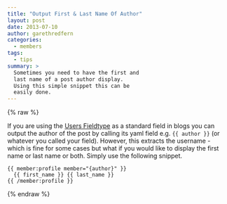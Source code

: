 ```yaml
---
title: "Output First & Last Name Of Author"
layout: post
date: 2013-07-10
author: garethredfern
categories:
  - members
tags:
  - tips
summary: >
  Sometimes you need to have the first and
  last name of a post author display.
  Using this simple snippet this can be
  easily done.
---
```


{% raw %}

If you are using the [Users Fieldtype](http://statamic.com/learn/documentation/fieldtypes/users) as a standard field in blogs you can output the author of the post by calling its yaml field e.g. `{{ author }}` (or whatever you called your field). However, this extracts the username - which is fine for some cases but what if you would like to display the first name or last name or both. Simply use the following snippet.

~~~twig
{{ member:profile member="{author}" }}
  {{ first_name }} {{ last_name }}
{{ /member:profile }}
~~~

{% endraw %}
